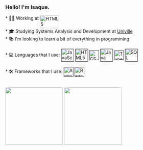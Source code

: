 ### Hello! I'm Isaque.

<div>
  * 👨‍💼 Working at <a href="https://www.wisecities.io/pt/"><img align="top" alt="HTML5" height="40" width="60" src="https://sys.wisecities.io/assets/images/logos/logoWhite.svg"/></a>
  <br>
  * 🎓 Studying Systems Analysis and Development at <a href="https://www.univille.edu.br">Univille<a>
  <br>
  * 📚 I'm looking to learn a bit of everything in programming
  <br>
  <br>
  <div>
    * 💻 Languages that I use: <a target="_blank" rel="noopener noreferrer nofollow" href=""><img align="center" alt="JavaScript" height="40" width="40" src="https://static.vecteezy.com/system/resources/previews/027/127/463/non_2x/javascript-logo-javascript-icon-transparent-free-png.png"/></a>
    <a target="_blank" rel="noopener noreferrer nofollow" href=""><img align="center" alt="HTML5" height="40" width="40" src="https://media.stacktips.com/media/uploads/categories/html5.png"/></a>
    <a target="_blank" rel="noopener noreferrer nofollow" href=""><img align="center" alt="CSS3" height="30" width="30" src="https://www.svgrepo.com/show/349330/css3.svg"/></a>
    <a target="_blank" rel="noopener noreferrer nofollow" href=""><img align="center" alt="Java" height="40" width="40" src="https://cdn.icon-icons.com/icons2/2415/PNG/512/java_original_wordmark_logo_icon_146459.png"/></a>
    <a target="_blank" rel="noopener noreferrer nofollow" href=""><img align="center" alt="TypeScript" height="30" width="30" src="https://static-00.iconduck.com/assets.00/typescript-icon-icon-1024x1024-vh3pfez8.png"/></a>
    <a target="_blank" rel="noopener noreferrer nofollow" href=""><img align="center" alt="SQL" height="40" width="40" src="https://cdn-icons-png.flaticon.com/512/3161/3161133.png"/></a>
  </div>
   <br>
  <div>
    * 🛠️ Frameworks that I use: <a target="_blank" rel="noopener noreferrer nofollow" href=""><img align="center" alt="Angular" height="30" width="30" src="https://static-00.iconduck.com/assets.00/file-type-angular-icon-1907x2048-tobdkjt1.png"/></a>
    <a target="_blank" rel="noopener noreferrer nofollow" href=""><img align="center" alt="React" height="30" width="30" src="https://upload.wikimedia.org/wikipedia/commons/thumb/a/a7/React-icon.svg/2300px-React-icon.svg.png"/></a>
  </div>
   <br>
   <br>
</div>
<div>
  <img height="180cm" src="https://github-readme-stats.vercel.app/api?username=isaquesasse&theme=transparent&show_icons=true"/>
      
  <img height="180cm" src="https://github-readme-stats.vercel.app/api/top-langs/?username=isaquesasse&size_weight=0.5&theme=transparent&hide_progress=true"/>
</div>
